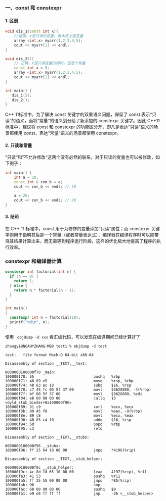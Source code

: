 ### 一、const 和 constexpr 

#### 1. 区别

```c++
void dis_1(const int x){
    //错误，x是只读的变量，但本质上是变量
    array <int,x> myarr{1,2,3,4,5};
    cout << myarr[1] << endl;
}

void dis_2(){
    // 正确，x是只读变量的同时，还是个常量
    const int x = 5;
    array <int,x> myarr{1,2,3,4,5};
    cout << myarr[1] << endl;
}

int main() {
   dis_1(5);
   dis_2();
}
```

C++ 11标准中，为了解决 const 关键字的双重语义问题，保留了 const 表示“只读”的语义，而将“常量”的语义划分给了新添加的 constexpr 关键字。因此 C++11 标准中，建议将 const 和 constexpr 的功能区分开，即凡是表达“只读”语义的场景都使用 const，表达“常量”语义的场景都使用 constexpr。

#### 2. 只读和常量

“只读“和”不允许修改“这两个没有必然的联系。对于只读的变量也可以被修改，如下例子：

```c++
int main() {
    int a = 10;
    const int & con_b = a;
    cout << con_b << endl; // 10 

    a = 20;
    cout << con_b << endl; // 20
}
```

#### 3. 结论

在 C++ 11 标准中，const 用于为修饰的变量添加“只读”属性；而 constexpr 关键字则用于指明其后是一个常量（或者常量表达式），编译器在编译程序时可以顺带将其结果计算出来，而无需等到程序运行阶段，这样的优化极大地提高了程序的执行效率。

### constexpr 和编译器计算

```c++
constexpr int factorial(int n) {
  if (n == 0) {
    return 1;
  } else {
    return n * factorial(n - 1);
  }
}

int main()
{
  constexpr int n = factorial(10);
  printf("%d\n", n);
}
```

使用 ` objdump -d xxx` 看汇编代码，可以发现在编译期间已经计算好了

```shell
zhangyi@NOAHYZHANG-MB0 test1 % objdump -d test

test:   file format Mach-O 64-bit x86-64

Disassembly of section __TEXT,__text:

0000000100000f70 _main:
100000f70: 55                           pushq   %rbp
100000f71: 48 89 e5                     movq    %rsp, %rbp
100000f74: 48 83 ec 10                  subq    $16, %rsp
100000f78: c7 45 fc 00 5f 37 00         movl    $3628800, -4(%rbp)
100000f7f: bf 00 5f 37 00               movl    $3628800, %edi
100000f84: e8 0d 00 00 00               callq   13 <dyld_stub_binder+0x100000f96>
100000f89: 31 c9                        xorl    %ecx, %ecx
100000f8b: 89 45 f8                     movl    %eax, -8(%rbp)
100000f8e: 89 c8                        movl    %ecx, %eax
100000f90: 48 83 c4 10                  addq    $16, %rsp
100000f94: 5d                           popq    %rbp
100000f95: c3                           retq

Disassembly of section __TEXT,__stubs:

0000000100000f96 __stubs:
100000f96: ff 25 64 10 00 00            jmpq    *4196(%rip)

Disassembly of section __TEXT,__stub_helper:

0000000100000f9c __stub_helper:
100000f9c: 4c 8d 1d 65 10 00 00         leaq    4197(%rip), %r11
100000fa3: 41 53                        pushq   %r11
100000fa5: ff 25 55 00 00 00            jmpq    *85(%rip)
100000fab: 90                           nop
100000fac: 68 00 00 00 00               pushq   $0
100000fb1: e9 e6 ff ff ff               jmp     -26 <__stub_helper>
```

